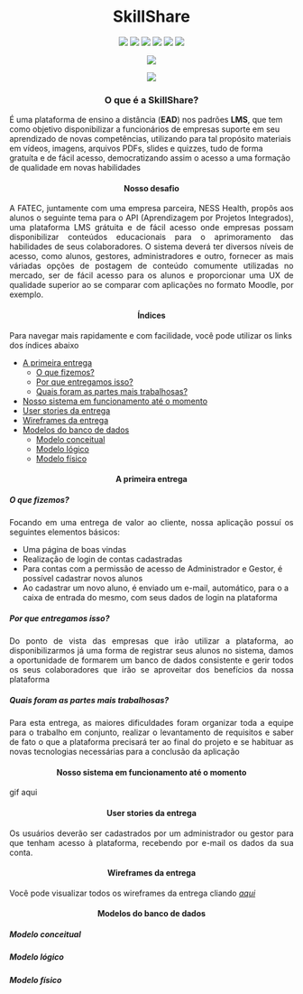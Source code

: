 <h1 align="center">SkillShare</h1>

<p align="center">
    <img src="https://img.shields.io/badge/HTML5-E34F26?style=for-the-badge&logo=html5&logoColor=white">
    <img src="https://img.shields.io/badge/CSS3-1572B6?style=for-the-badge&logo=css3&logoColor=white">
    <img src="https://img.shields.io/badge/Java-ED8B00?style=for-the-badge&logo=java&logoColor=white">
    <img src="https://img.shields.io/badge/Spring-6DB33F?style=for-the-badge&logo=spring&logoColor=white">
    <img src="https://img.shields.io/badge/JavaScript-F7DF1E?style=for-the-badge&logo=javascript&logoColor=black">
    <img src="https://img.shields.io/badge/PostgreSQL-316192?style=for-the-badge&logo=postgresql&logoColor=white">
</p>

<p align="center">
<img src="https://img.shields.io/badge/status-em desenvolvimento-blue?style=for-the-badge&logo=appveyor">
</p>

<p align="center">
<img src="https://img.shields.io/badge/Sprint%20atual-Sprint 1-blue?style=for-the-badge&logo=appveyor">
</p>

<h3 align="center">O que é a SkillShare?</h3>

É uma plataforma de ensino a distância (**EAD**) nos padrões **LMS**, que tem como objetivo disponibilizar a funcionários de empresas suporte em seu aprendizado de novas competências, utilizando para tal propósito materiais em vídeos, imagens, arquivos PDFs, slides e quizzes, tudo de forma gratuíta e de fácil acesso, democratizando assim o acesso a uma formação de qualidade em novas habilidades

<h4 align="center">Nosso desafio</h4>

<p align="justify">
A FATEC, juntamente com uma empresa parceira, NESS Health, propôs aos alunos o seguinte tema para o API (Aprendizagem por Projetos Integrados), uma plataforma LMS grátuita e de fácil acesso onde empresas possam disponibilizar conteúdos educacionais para o aprimoramento das habilidades de seus colaboradores. O sistema deverá ter diversos níveis de acesso, como alunos, gestores, administradores e outro, fornecer as mais váriadas opções de postagem de conteúdo comumente utilizadas no mercado, ser de fácil acesso para os alunos e proporcionar uma UX de qualidade superior ao se comparar com aplicações no formato Moodle, por exemplo.
</p>

<h4 align="center">Índices</h4>
Para navegar mais rapidamente e com facilidade, você pode utilizar os links dos índices abaixo

- <a href="#primeiraEntrega">A primeira entrega</a>
  - [O que fizemos?](#o-que-fizemos)
  - [Por que entregamos isso?](#por-que-entregamos-isso)
  - [Quais foram as partes mais trabalhosas?](#quais-foram-as-partes-mais-trabalhosas)
- <a href="#funcionamento">Nosso sistema em funcionamento até o momento</a>
- <a href="#userStories">User stories da entrega</a>
- <a href="#wireframes">Wireframes da entrega</a>
- <a href="#modelosBanco">Modelos do banco de dados</a>
  - [Modelo conceitual](#modelo-conceitual)
  - [Modelo lógico](#modelo-lógico)
  - [Modelo físico](#modelo-físico)

<h4 align="center" id="primeiraEntrega">A primeira entrega</h4>

##### O que fizemos?
<p align="justify">
Focando em uma entrega de valor ao cliente, nossa aplicação possuí os seguintes elementos básicos:
</p>

- Uma página de boas vindas
- Realização de login de contas cadastradas
- Para contas com a permissão de acesso de Administrador e Gestor, é possível cadastrar novos alunos
- Ao cadastrar um novo aluno, é enviado um e-mail, automático, para o a caixa de entrada do mesmo, com seus dados de login na plataforma

##### Por que entregamos isso?
<p align="justify">
Do ponto de vista das empresas que irão utilizar a plataforma, ao disponibilizarmos já uma forma de registrar seus alunos no sistema, damos a oportunidade de formarem um banco de dados consistente e gerir todos os seus colaboradores que irão se aproveitar dos benefícios da nossa plataforma
</p>

##### Quais foram as partes mais trabalhosas?
<p align="justify">
Para esta entrega, as maiores dificuldades foram organizar toda a equipe para o trabalho em conjunto, realizar o levantamento de requisitos e saber de fato o que a plataforma precisará ter ao final do projeto e se habituar as novas tecnologias necessárias para a conclusão da aplicação
</p>

<h4 align="center" id="funcionamento">Nosso sistema em funcionamento até o momento</h4>
gif aqui



<h4 align="center" id="userStories">User stories da entrega</h4>
<p align="justify">
Os usuários deverão ser cadastrados por um administrador ou gestor para que tenham acesso à plataforma, recebendo por e-mail os dados da sua conta.
</p>

<h4 align="center" id="wireframes">Wireframes da entrega</h4>

Você pode visualizar todos os wireframes da entrega cliando <a href="https://github.com/giovannialves01/API-RGBA/tree/main/doc/Wireframes/Entrega%201"><i>aqui</i></a>

<h4 align="center" id="modelosBanco">Modelos do banco de dados</h4>

##### Modelo conceitual

##### Modelo lógico

##### Modelo físico
